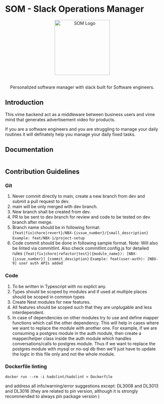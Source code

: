 # SOM - Slack Operations Manager

<p align="center">
  <a href="https://github.com/dharmendrasha/SOM" target="blank">
  <img src="https://cdn.iconscout.com/icon/premium/png-256-thumb/applicant-1874716-1591030.png" width="180" alt="SOM Logo" />
  </a>
</p>

[circleci-image]: https://oxolo.com
[circleci-url]: https://circleci.com/gh/nestjs/nest

<p align="center">
  <br/>
  Personalized software manager with slack built for Software engineers.
</p>

## Introduction

This vime backend act as a middleware between business users and vime mind that generates advertisement video for products.

If you are a software engineers and you are struggling to manage your daily routines it will definately help you manage your daily fixed tasks.

## Documentation

```
```

## Contribution Guidelines

### Git

1. Never commit directly to main, create a new branch from dev and submit a pull request to dev.
2. main will be only merged with dev branch.
3. New branch shall be created from dev.
4. PR to be sent to dev branch for review and code to be tested on dev branch after merge.
5. Branch name should be in following format:
   `{feat|fix|chore|revert}/NBX-{issue_number}/{small_description}`
   `Example: feat/NBX-1/project-setup`
6. Code commit should be done in following sample format. Note: Will also be linted via commitlint. Also check commitlint.config.js for detailed rules
   `{feat|fix|chore|refactor|test}({module_name}): [NBX-{issue_number}] {commit_desciption}`
   `Example: feat(user-auth): [NBX-9] user auth APIs added`

### Code

1. To be written in Typescript with no explict any.
2. Types should be scoped by modules and if used at multiple places should be scoped in common types
3. Create Nest modules for new features.
4. All features should be scoped such that they are unplugable and less interdependent.
5. In case of dependencies on other modules try to use and define mapper functions which call the other dependency. This will help in cases where we want to replace the module with another one. For example, if we are consuming a postgres module in the auth module, then create a mapper/helper class inside the auth module which handles conversations/calls to postgres module. Thus if we want to replace the postgres module with mysql or no-sql db then we'll just have to update the logic in this file only and not the whole module.

### Dockerfile linting

```shell
docker run --rm -i hadolint/hadolint < Dockerfile
```

and address all info/warning/error suggestions except: DL3008 and DL3013 and DL3016 (they are related to pin version, although it is strongly recommended to always pin package version )


<!-- Security scan triggered at 2025-09-01 23:08:28 -->

<!-- Security scan triggered at 2025-09-01 23:11:54 -->

<!-- Security scan triggered at 2025-09-02 00:09:15 -->

<!-- Security scan triggered at 2025-09-02 01:46:13 -->

<!-- Security scan triggered at 2025-09-02 01:58:56 -->

<!-- Security scan triggered at 2025-09-02 15:36:16 -->